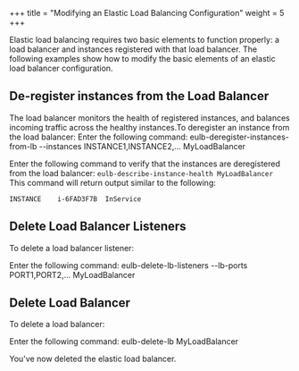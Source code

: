 +++
title = "Modifying an Elastic Load Balancing Configuration"
weight = 5
+++

Elastic load balancing requires two basic elements to function properly: a load balancer and instances registered with that load balancer. The following examples show how to modify the basic elements of an elastic load balancer configuration.
## De-register instances from the Load Balancer
The load balancer monitors the health of registered instances, and balances incoming traffic across the healthy instances.To deregister an instance from the load balancer: Enter the following command: 
    eulb-deregister-instances-from-lb --instances INSTANCE1,INSTANCE2,... MyLoadBalancer

Enter the following command to verify that the instances are deregistered from the load balancer: `eulb-describe-instance-health MyLoadBalancer` This command will return output similar to the following: 


    INSTANCE	i-6FAD3F7B	InService


## Delete Load Balancer Listeners
To delete a load balancer listener: 

Enter the following command: 
    eulb-delete-lb-listeners --lb-ports PORT1,PORT2,... MyLoadBalancer


## Delete Load Balancer
To delete a load balancer: 

Enter the following command: 
    eulb-delete-lb MyLoadBalancer

You've now deleted the elastic load balancer. 